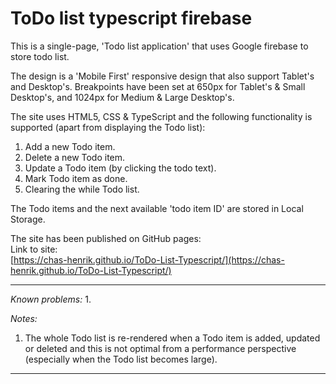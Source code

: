 # ToDo list typescript firebase

This is a single-page, 'Todo list application' that uses Google firebase to store todo list.

The design is a 'Mobile First' responsive design that also support Tablet's and Desktop's. Breakpoints have been set at 650px for Tablet's & Small Desktop's, and 1024px for Medium & Large Desktop's.  

  
The site uses HTML5, CSS & TypeScript and the following functionality is supported (apart from displaying the Todo list):
1. Add a new Todo item.
2. Delete a new Todo item.
3. Update a Todo item (by clicking the todo text).
4. Mark Todo item as done.
5. Clearing the while Todo list.
   
  
The Todo items and the next available 'todo item ID' are stored in Local Storage.
    
The site has been published on GitHub pages:  
Link to site:  
[https://chas-henrik.github.io/ToDo-List-Typescript/](https://chas-henrik.github.io/ToDo-List-Typescript/)

***
*Known problems:*
1.  

*Notes:*
1. The whole Todo list is re-rendered when a Todo item is added, updated or deleted and this is not optimal from a performance perspective (especially when the Todo list becomes large).

***